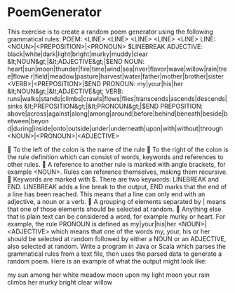 # PoemGenerator
This exercise is to create a random poem generator using the following grammatical rules:
POEM: &lt;LINE&gt; &lt;LINE&gt; &lt;LINE&gt; &lt;LINE&gt; &lt;LINE&gt;
LINE: &lt;NOUN&gt;|&lt;PREPOSITION&gt;|&lt;PRONOUN&gt; $LINEBREAK
ADJECTIVE: black|white|dark|light|bright|murky|muddy|clear &lt;NOUN&gt;|&lt;ADJECTIVE&gt;|$END
NOUN:
heart|sun|moon|thunder|fire|time|wind|sea|river|flavor|wave|willow|rain|tree|flowe
r|field|meadow|pasture|harvest|water|father|mother|brother|sister
&lt;VERB&gt;|&lt;PREPOSITION&gt;|$END
PRONOUN: my|your|his|her &lt;NOUN&gt;|&lt;ADJECTIVE&gt;
VERB:
runs|walks|stands|climbs|crawls|flows|flies|transcends|ascends|descends|sinks
&lt;PREPOSITION&gt;|&lt;PRONOUN&gt;|$END
PREPOSITION:
above|across|against|along|among|around|before|behind|beneath|beside|between|beyon
d|during|inside|onto|outside|under|underneath|upon|with|without|through
&lt;NOUN&gt;|&lt;PRONOUN&gt;|&lt;ADJECTIVE&gt;

 To the left of the colon is the name of the rule
 To the right of the colon is the rule definition which can consist of words, keywords
and references to other rules.
 A reference to another rule is marked with angle brackets, for example &lt;NOUN&gt;.
Rules can reference themselves, making them recursive.
 Keywords are marked with $. There are two keywords: LINEBREAK and END. LINEBREAK
adds a line break to the output, END marks that the end of a line has been reached.
This means that a line can only end with an adjective, a noun or a verb.
 A grouping of elements separated by | means that one of those elements should be
selected at random.
 Anything else that is plain text can be considered a word, for example murky or
heart.
For example, the rule PRONOUN is defined as my|your|his|her &lt;NOUN&gt;|&lt;ADJECTIVE&gt; which
means that one of the words my, your, his or her should be selected at random followed by
either a NOUN or an ADJECTIVE, also selected at random.
Write a program in Java or Scala which parses the grammatical rules from a text file, then
uses the parsed data to generate a random poem. Here is an example of what the output
might look like:

my sun among her white meadow
moon upon my light
moon
your rain climbs
her murky bright clear willow
